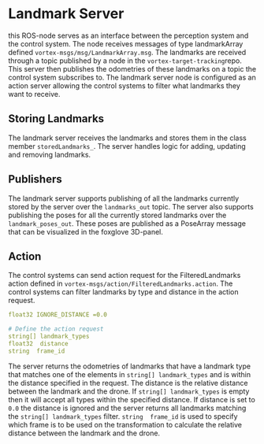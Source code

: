 # Landmark Server
this ROS-node serves as an interface between the perception system and the control system. The node receives messages of type landmarkArray defined `vortex-msgs/msg/LandmarkArray.msg`.
The landmarks are received through a topic published by a node in the `vortex-target-tracking`repo. This server then publishes the odometries of these landmarks on a topic the control system subscribes to.
The landmark server node is configured as an action server allowing the control systems to filter what landmarks they want to receive.

## Storing Landmarks
The landmark server receives the landmarks and stores them in the class member `storedLandmarks_`. The server handles logic for adding, updating and removing landmarks.

## Publishers
The landmark server supports publishing of all the landmarks currently stored by the server over the `landmarks_out` topic.
The server also supports publishing the poses for all the currently stored landmarks over the `landmark_poses_out`. These poses are published as a PoseArray message that can be visualized in the foxglove 3D-panel.

## Action
The control systems can send action request for the FilteredLandmarks action defined in `vortex-msgs/action/FilteredLandmarks.action`. The control systems can filter landmarks by type and distance in the action request.

```yaml
float32 IGNORE_DISTANCE =0.0

# Define the action request
string[] landmark_types
float32  distance
string  frame_id
```
The server returns the odometries of landmarks that have a landmark type that matches one of the elements in `string[] landmark_types` and is within the distance specified in the request.
The distance is the relative distance between the landmark and the drone.
If `string[] landmark_types` is empty then it will accept all types within the specified distance.
If distance is set to `0.0` the distance is ignored and the server returns all landmarks matching the `string[] landmark_types` filter.
`string  frame_id` is used to specify which frame is to be used on the transformation to calculate the relative distance between the landmark and the drone.
